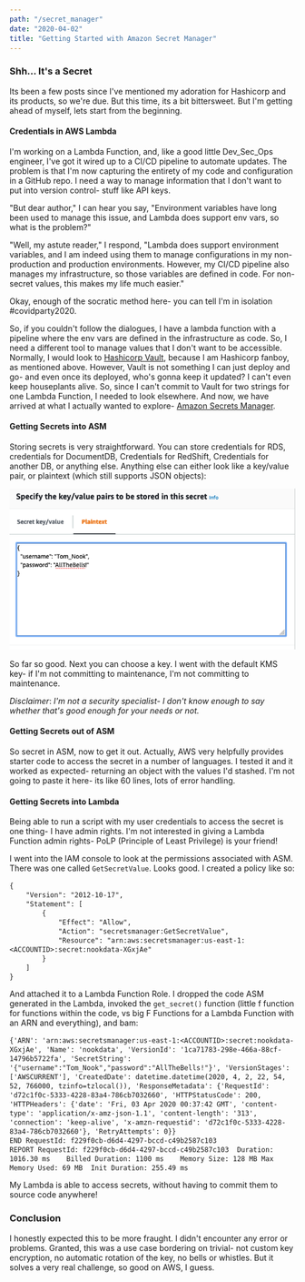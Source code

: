 ```yaml
---
path: "/secret_manager"
date: "2020-04-02"
title: "Getting Started with Amazon Secret Manager"
---
```


### Shh... It's a Secret

Its been a few posts since I've mentioned my adoration for Hashicorp and its products, so we're due. But this time, its a bit bittersweet. But I'm getting ahead of myself, lets start from the beginning.

#### Credentials in AWS Lambda

I'm working on a Lambda Function, and, like a good little Dev_Sec_Ops engineer, I've got it wired up to a CI/CD pipeline to automate updates. The problem is that I'm now capturing the entirety of my code and configuration in a GitHub repo. I need a way to manage information that I don't want to put into version control- stuff like API keys. 

"But dear author," I can hear you say, "Environment variables have long been used to manage this issue, and Lambda does support env vars, so what is the problem?"

"Well, my astute reader," I respond, "Lambda does support environment variables, and I am indeed using them to manage configurations in my non-production and production environments. However, my CI/CD pipeline also manages my infrastructure, so those variables are defined in code. For non-secret values, this makes my life much easier."

Okay, enough of the socratic method here- you can tell I'm in isolation #covidparty2020. 

So, if you couldn't follow the dialogues, I have a lambda function with a pipeline where the env vars are defined in the infrastructure as code. So, I need a different tool to manage values that I don't want to be accessible. Normally, I would look to [Hashicorp Vault](https://www.vaultproject.io/), because I am Hashicorp fanboy, as mentioned above. However, Vault is not something I can just deploy and go- and even once its deployed, who's gonna keep it updated? I can't even keep houseplants alive. So, since I can't commit to Vault for two strings for one Lambda Function, I needed to look elsewhere. And now, we have arrived at what I actually wanted to explore- [Amazon Secrets Manager](https://docs.aws.amazon.com/secretsmanager/index.html). 

#### Getting Secrets into ASM

Storing secrets is very straightforward. You can store credentials for RDS, credentials for DocumentDB, Credentials for RedShift, Credentials for another DB, or anything else. Anything else can either look like a key/value pair, or plaintext (which still supports JSON objects):

![Screen capture of plaintext secret](../images/asm_plaintext.png)

So far so good. Next you can choose a key. I went with the default KMS key- if I'm not committing to maintenance, I'm not committing to maintenance. 

*Disclaimer*: _I'm not a security specialist- I don't know enough to say whether that's good enough for your needs or not._

#### Getting Secrets out of ASM

So secret in ASM, now to get it out. Actually, AWS very helpfully provides starter code to access the secret in a number of languages. I tested it and it worked as expected- returning an object with the values I'd stashed. I'm not going to paste it here- its like 60 lines, lots of error handling.

#### Getting Secrets into Lambda

Being able to run a script with my user credentials to access the secret is one thing- I have admin rights. I'm not interested in giving a Lambda Function admin rights- PoLP (Principle of Least Privilege) is your friend! 

I went into the IAM console to look at the permissions associated with ASM. There was one called `GetSecretValue`. Looks good. I created a policy like so:

```
{
    "Version": "2012-10-17",
    "Statement": [
        {
            "Effect": "Allow",
            "Action": "secretsmanager:GetSecretValue",
            "Resource": "arn:aws:secretsmanager:us-east-1:<ACCOUNTID>:secret:nookdata-XGxjAe"
        }
    ]
}
```
And attached it to a Lambda Function Role. I dropped the code ASM generated in the Lambda, invoked the `get_secret()` function (little f function for functions within the code, vs big F Functions for a Lambda Function with an ARN and everything), and bam:

```
{'ARN': 'arn:aws:secretsmanager:us-east-1:<ACCOUNTID>:secret:nookdata-XGxjAe', 'Name': 'nookdata', 'VersionId': '1ca71783-298e-466a-88cf-14796b5722fa', 'SecretString': '{"username":"Tom_Nook","password":"AllTheBells!"}', 'VersionStages': ['AWSCURRENT'], 'CreatedDate': datetime.datetime(2020, 4, 2, 22, 54, 52, 766000, tzinfo=tzlocal()), 'ResponseMetadata': {'RequestId': 'd72c1f0c-5333-4228-83a4-786cb7032660', 'HTTPStatusCode': 200, 'HTTPHeaders': {'date': 'Fri, 03 Apr 2020 00:37:42 GMT', 'content-type': 'application/x-amz-json-1.1', 'content-length': '313', 'connection': 'keep-alive', 'x-amzn-requestid': 'd72c1f0c-5333-4228-83a4-786cb7032660'}, 'RetryAttempts': 0}}
END RequestId: f229f0cb-d6d4-4297-bccd-c49b2587c103
REPORT RequestId: f229f0cb-d6d4-4297-bccd-c49b2587c103	Duration: 1016.30 ms	Billed Duration: 1100 ms	Memory Size: 128 MB	Max Memory Used: 69 MB	Init Duration: 255.49 ms	
```
My Lambda is able to access secrets, without having to commit them to source code anywhere!

### Conclusion

I honestly expected this to be more fraught. I didn't encounter any error or problems. Granted, this was a use case bordering on trivial- not custom key encryption, no automatic rotation of the key, no bells or whistles. But it solves a very real challenge, so good on AWS, I guess. 